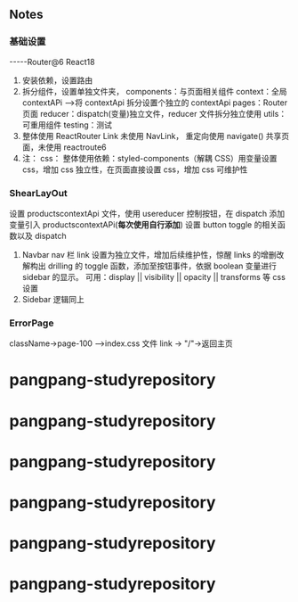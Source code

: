 ## Notes

### 基础设置

-----Router@6 React18

1. 安装依赖，设置路由
2. 拆分组件，设置单独文件夹，
   components：与页面相关组件
   context：全局 contextAPi -->将 contextApi 拆分设置个独立的 contextApi
   pages：Router 页面
   reducer：dispatch(变量)独立文件，reducer 文件拆分独立使用
   utils：可重用组件
   testing：测试
3. 整体使用 ReactRouter Link 未使用 NavLink，
   重定向使用 navigate()
   共享页面，未使用 reactroute6
4. 注：
   css：
   整体使用依赖：styled-components（解耦 CSS）用变量设置 css，增加 css 独立性，在页面直接设置 css，增加 css 可维护性

### ShearLayOut

设置 productscontextApi 文件，使用 usereducer 控制按钮，在 dispatch 添加变量引入 productscontextAPi(**每次使用自行添加**)
设置 button toggle 的相关函数以及 dispatch

1. Navbar
   nav 栏 link 设置为独立文件，增加后续维护性，惊醒 links 的增删改
   解构出 drilling 的 toggle 函数，添加至按钮事件，依据 boolean 变量进行 sidebar 的显示。
   可用：display || visibility || opacity || transforms 等 css 设置
2. Sidebar
   逻辑同上

### ErrorPage

className->page-100 -->index.css 文件
link -> "/"->返回主页
# pangpang-studyrepository
# pangpang-studyrepository
# pangpang-studyrepository
# pangpang-studyrepository
# pangpang-studyrepository
# pangpang-studyrepository
